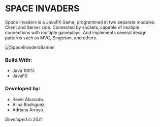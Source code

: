 # SPACE INVADERS
Space Invaders is a JavaFX Game, programmed in two separate modules: Client and Server side. Connected by sockets, capable of multiple connections with multiple gameplays. And implements several design patterns such as MVC, Singleton, and others.

![SpaceInvadersBanner](https://user-images.githubusercontent.com/103754829/193433281-2bc3b6ef-138d-4322-86e4-160e896a9728.png)

### Build With:
- Java 100%
- JavaFX

### Developed by:
- Kevin Alvarado.
- Alina Rodriguez.
- Adriana Arroyo.


_Developed in 2021_
